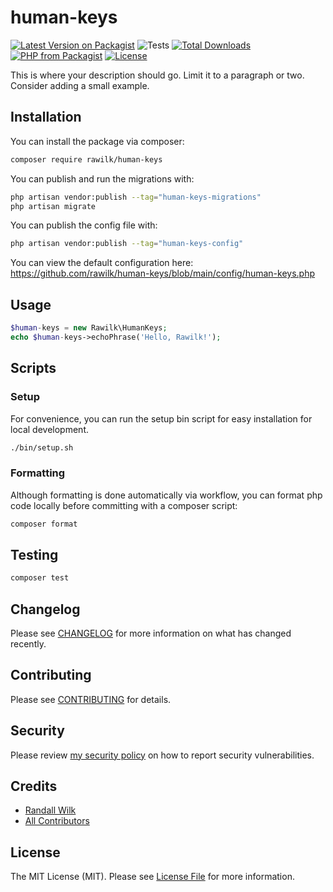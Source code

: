 # human-keys

[![Latest Version on Packagist](https://img.shields.io/packagist/v/rawilk/human-keys.svg?style=flat-square)](https://packagist.org/packages/rawilk/human-keys)
![Tests](https://github.com/rawilk/human-keys/workflows/Tests/badge.svg?style=flat-square)
[![Total Downloads](https://img.shields.io/packagist/dt/rawilk/human-keys.svg?style=flat-square)](https://packagist.org/packages/rawilk/human-keys)
[![PHP from Packagist](https://img.shields.io/packagist/php-v/rawilk/human-keys?style=flat-square)](https://packagist.org/packages/rawilk/human-keys)
[![License](https://img.shields.io/github/license/rawilk/human-keys?style=flat-square)](https://github.com/rawilk/human-keys/blob/main/LICENSE.md)



This is where your description should go. Limit it to a paragraph or two. Consider adding a small example.

## Installation

You can install the package via composer:

```bash
composer require rawilk/human-keys
```

You can publish and run the migrations with:

```bash
php artisan vendor:publish --tag="human-keys-migrations"
php artisan migrate
```

You can publish the config file with:
```bash
php artisan vendor:publish --tag="human-keys-config"
```

You can view the default configuration here: https://github.com/rawilk/human-keys/blob/main/config/human-keys.php

## Usage

``` php
$human-keys = new Rawilk\HumanKeys;
echo $human-keys->echoPhrase('Hello, Rawilk!');
```

## Scripts

### Setup
For convenience, you can run the setup bin script for easy installation for local development.

```bash
./bin/setup.sh
```

### Formatting
Although formatting is done automatically via workflow, you can format php code locally before committing with a composer script:

```bash
composer format
```

## Testing

``` bash
composer test
```

## Changelog

Please see [CHANGELOG](CHANGELOG.md) for more information on what has changed recently.

## Contributing

Please see [CONTRIBUTING](.github/CONTRIBUTING.md) for details.

## Security

Please review [my security policy](.github/SECURITY.md) on how to report security vulnerabilities.

## Credits

- [Randall Wilk](https://github.com/rawilk)
- [All Contributors](../../contributors)

## License

The MIT License (MIT). Please see [License File](LICENSE.md) for more information.
